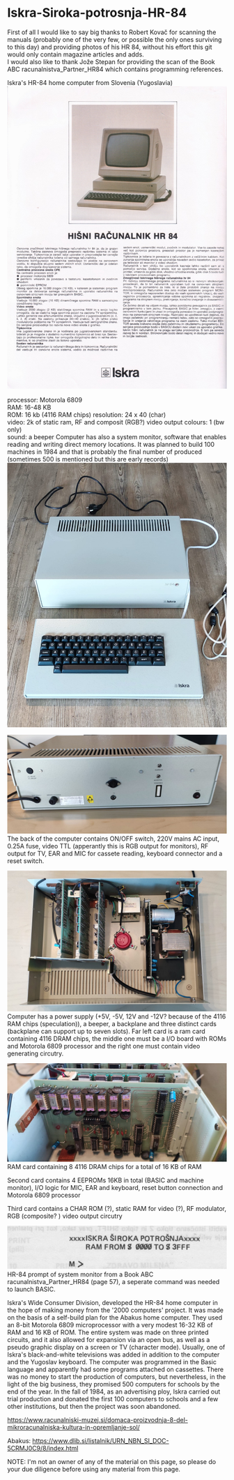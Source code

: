 # Iskra-Siroka-potrosnja-HR-84
First of all I would like to say big thanks to Robert Kovač for scanning the manuals (probably one of the very few, or possible the only ones surviving to this day) and providing photos of his HR 84, without his effort this git would only contain magazine articles and adds.  
I would also like to thank Jože Stepan for providing the scan of the Book ABC racunalnistva_Partner_HR84 which contains programming references.  
  
    
Iskra's HR-84 home computer from Slovenia (Yugoslavia)  
![HR-84](https://github.com/rihardgDev/Iskra-Siroka-potrosnja-HR-84/blob/main/MMS_84_06_002.jpg)  

processor: Motorola 6809  
RAM: 16-48 KB  
ROM: 16 kb  (4116 RAM chips)
resolution: 24 x 40  (char)  
video: 2k of static ram, RF and composit (RGB?) video output
colours: 1 (bw only)   
sound: a beeper
Computer has also a system monitor, software that enables reading and writing direct memory locations.
It was planned to build 100 machines in 1984 and that is probably the final number of produced (sometimes 500 is mentioned but this are early records)  
![HR-84 serial number 4](https://github.com/rihardgDev/Iskra-Siroka-potrosnja-HR-84/blob/main/Images/Iskra%20HR%2084.jpg)   

![HR-84 back](https://github.com/rihardgDev/Iskra-Siroka-potrosnja-HR-84/blob/main/Images/Iskra%20HR%2084%20back%201.jpg) 
The back of the computer contains ON/OFF switch, 220V mains AC input, 0.25A fuse, video TTL (apperantly this is RGB output for monitors), RF output for TV, EAR and MIC for cassete reading, keyboard connector and a reset switch.

![HR-84 serial internals](https://github.com/rihardgDev/Iskra-Siroka-potrosnja-HR-84/blob/main/Images/Iskra%20HR%2084%20internals.jpg)   
Computer has a power supply (+5V, -5V, 12V and -12V? because of the 4116 RAM chips (speculation)), a beeper, a backplane and three distinct cards (backplane can support up to seven slots).
Far left card is a ram card containing 4116 DRAM chips, the middle one must be a I/O board with ROMs and Motorola 6809 processor and the right one must contain video generating circutry.

![HR-84 serial RAM card](https://github.com/rihardgDev/Iskra-Siroka-potrosnja-HR-84/blob/main/Images/Iskra%20HR%2084%20internals%20cards%20closeups%20RAM%20card.jpg)   
RAM card containing 8 4116 DRAM chips for a total of 16 KB of RAM  

Second card contains 4 EEPROMs 16KB in total (BASIC and machine monitor), I/O logic for MIC, EAR and keyboard, reset button connection and Motorola 6809 processor

Third card contains a CHAR ROM (?), static RAM for video (?), RF modulator, RGB (composite? ) video output circutry  

![HR-84 prompt](https://github.com/rihardgDev/Iskra-Siroka-potrosnja-HR-84/blob/main/HR%2084%20prompt.png)   
HR-84 prompt of system monitor from a Book ABC racunalnistva_Partner_HR84 (page 57), a seperate command was needed to launch BASIC.

Iskra's Wide Consumer Division,  developed the HR-84 home computer in the hope of making money from the '2000 computers' project. It was made on the basis of a self-build plan for the Abakus home computer. They used an 8-bit Motorola 6809 microprocessor with a very modest 16-32 KB of RAM and 16 KB of ROM. The entire system was made on three printed circuits, and it also allowed for expansion via an open bus, as well as a pseudo graphic display on a screen or TV (character mode). Usually, one of Iskra's black-and-white televisions was added in addition to the computer and the Yugoslav keyboard. The computer was programmed in the Basic language and apparently had some programs attached on cassettes. There was no money to start the production of computers, but nevertheless, in the light of the big business, they promised 500 computers for schools by the end of the year. In the fall of 1984, as an advertising ploy, Iskra carried out trial production and donated the first 100 computers to schools and a few other institutions, but then the project was soon abandoned.  




https://www.racunalniski-muzej.si/domaca-proizvodnja-8-del-mikroracunalniska-kultura-in-opremljanje-sol/   

Abakus:
https://www.dlib.si/listalnik/URN_NBN_SI_DOC-5CRMJ0C9/8/index.html  


NOTE: I'm not an owner of any of the material on this page, so please do your due diligence before using any material from this page. 
